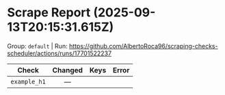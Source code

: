 # Scrape Report (2025-09-13T20:15:31.615Z)

Group: `default`  |  Run: https://github.com/AlbertoRoca96/scraping-checks-scheduler/actions/runs/17701522237

| Check | Changed | Keys | Error |
|---|:---:|:--|:--|
| `example_h1` | — |  |  |
